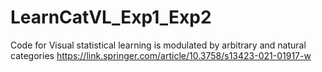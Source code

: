 # LearnCatVL_Exp1_Exp2
 Code for Visual statistical learning is modulated by arbitrary and natural categories  https://link.springer.com/article/10.3758/s13423-021-01917-w

